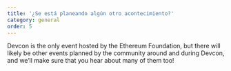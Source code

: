 ```yaml
---
title: '¿Se está planeando algún otro acontecimiento?'
category: general
order: 5
---
```


Devcon is the only event hosted by the Ethereum Foundation, but there will likely be other events planned by the community around and during Devcon, and we’ll make sure that you hear about many of them too!
